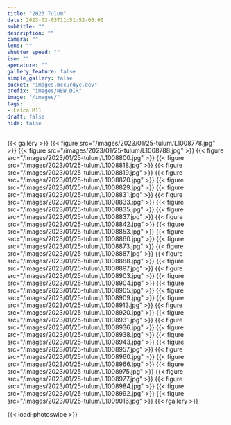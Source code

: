 ```yaml
---
title: "2023 Tulum"
date: 2023-02-03T11:51:52-05:00
subtitle: ""
description: ""
camera: ""
lens: ""
shutter_speed: ""
iso: ""
aperature: ""
gallery_feature: false
simple_gallery: false
bucket: "images.mccurdyc.dev"
prefix: "images/NEW_DIR"
image: "/images/"
tags:
- Leica M11
draft: false
hide: false
---
```


{{< gallery >}}
  {{< figure src="/images/2023/01/25-tulum/L1008778.jpg" >}}
  {{< figure src="/images/2023/01/25-tulum/L1008788.jpg" >}}
  {{< figure src="/images/2023/01/25-tulum/L1008800.jpg" >}}
  {{< figure src="/images/2023/01/25-tulum/L1008818.jpg" >}}
  {{< figure src="/images/2023/01/25-tulum/L1008819.jpg" >}}
  {{< figure src="/images/2023/01/25-tulum/L1008820.jpg" >}}
  {{< figure src="/images/2023/01/25-tulum/L1008829.jpg" >}}
  {{< figure src="/images/2023/01/25-tulum/L1008831.jpg" >}}
  {{< figure src="/images/2023/01/25-tulum/L1008833.jpg" >}}
  {{< figure src="/images/2023/01/25-tulum/L1008835.jpg" >}}
  {{< figure src="/images/2023/01/25-tulum/L1008837.jpg" >}}
  {{< figure src="/images/2023/01/25-tulum/L1008842.jpg" >}}
  {{< figure src="/images/2023/01/25-tulum/L1008853.jpg" >}}
  {{< figure src="/images/2023/01/25-tulum/L1008860.jpg" >}}
  {{< figure src="/images/2023/01/25-tulum/L1008873.jpg" >}}
  {{< figure src="/images/2023/01/25-tulum/L1008887.jpg" >}}
  {{< figure src="/images/2023/01/25-tulum/L1008888.jpg" >}}
  {{< figure src="/images/2023/01/25-tulum/L1008897.jpg" >}}
  {{< figure src="/images/2023/01/25-tulum/L1008903.jpg" >}}
  {{< figure src="/images/2023/01/25-tulum/L1008904.jpg" >}}
  {{< figure src="/images/2023/01/25-tulum/L1008905.jpg" >}}
  {{< figure src="/images/2023/01/25-tulum/L1008909.jpg" >}}
  {{< figure src="/images/2023/01/25-tulum/L1008913.jpg" >}}
  {{< figure src="/images/2023/01/25-tulum/L1008920.jpg" >}}
  {{< figure src="/images/2023/01/25-tulum/L1008931.jpg" >}}
  {{< figure src="/images/2023/01/25-tulum/L1008936.jpg" >}}
  {{< figure src="/images/2023/01/25-tulum/L1008938.jpg" >}}
  {{< figure src="/images/2023/01/25-tulum/L1008943.jpg" >}}
  {{< figure src="/images/2023/01/25-tulum/L1008957.jpg" >}}
  {{< figure src="/images/2023/01/25-tulum/L1008960.jpg" >}}
  {{< figure src="/images/2023/01/25-tulum/L1008966.jpg" >}}
  {{< figure src="/images/2023/01/25-tulum/L1008975.jpg" >}}
  {{< figure src="/images/2023/01/25-tulum/L1008977.jpg" >}}
  {{< figure src="/images/2023/01/25-tulum/L1008984.jpg" >}}
  {{< figure src="/images/2023/01/25-tulum/L1008992.jpg" >}}
  {{< figure src="/images/2023/01/25-tulum/L1009016.jpg" >}}
{{< /gallery >}}

{{< load-photoswipe >}}
